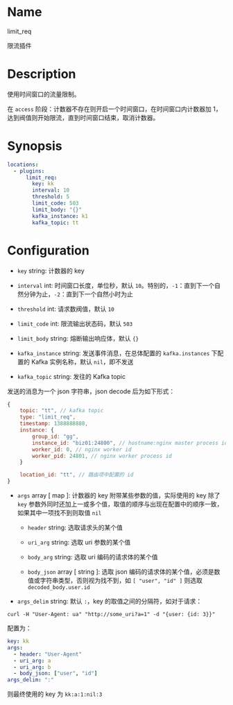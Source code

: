 Name
====

limit_req

限流插件

Description
===========

使用时间窗口的流量限制。

在 `access` 阶段：计数器不存在则开启一个时间窗口，在时间窗口内计数器加 1，达到阀值则开始限流，直到时间窗口结束，取消计数器。

Synopsis
========

```yaml
locations:
  - plugins:
      limit_req:
        key: kk
        interval: 10
        threshold: 5
        limit_code: 503
        limit_body: "{}"
        kafka_instance: k1
        kafka_topic: tt
```

Configuration
=============

* `key` string: 计数器的 key

* `interval` int: 时间窗口长度，单位秒，默认 `10`。特别的，`-1`：直到下一个自然分钟为止，`-2`：直到下一个自然小时为止

* `threshold` int: 请求数阀值，默认 `10`

* `limit_code` int: 限流输出状态码，默认 `503`

* `limit_body` string: 熔断输出响应体，默认 `{}`

* `kafka_instance` string: 发送事件消息，在总体配置的 `kafka.instances` 下配置的 Kafka 实例名称，默认 `nil`，即不发送

* `kafka_topic` string: 发往的 Kafka topic

发送的消息为一个 json 字符串，json decode 后为如下形式：

```javascript
{
    topic: "tt", // kafka topic
    type: "limit_req",
    timestamp: 1388888888,
    instance: {
        group_id: "gg",
        instance_id: "biz01:24800", // hostname:nginx master process id
        worker_id: 0, // nginx worker id
        worker_pid: 24801, // nginx worker process id
    }

    location_id: "tt", // 路由项中配置的 id
}
```

* `args` array \[ map \]: 计数器的 key 附带某些参数的值，实际使用的 key 除了 `key` 参数外同时还加上一或多个值，取值的顺序与出现在配置中的顺序一致，如果其中一项找不到则取值 `nil`

  * `header` string: 选取请求头的某个值

  * `uri_arg` string: 选取 uri 参数的某个值

  * `body_arg` string: 选取 uri 编码的请求体的某个值

  * `body_json` array \[ string \]: 选取 json 编码的请求体的某个值，必须是数值或字符串类型，否则视为找不到，如 `[ "user", "id" ]` 则选取 `decoded_body.user.id`

* `args_delim` string: 默认 `:`，key 的取值之间的分隔符，如对于请求：

```shell
curl -H "User-Agent: ua" "http://some_uri?a=1" -d "{user: {id: 3}}"
```

配置为：

```yaml
key: kk
args:
  - header: "User-Agent"
  - uri_arg: a
  - uri_arg: b
  - body_json: ["user", "id"]
args_delim: ":"
```

则最终使用的 key 为 `kk:a:1:nil:3`
